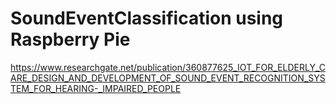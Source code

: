 # SoundEventClassification using Raspberry Pie


https://www.researchgate.net/publication/360877625_IOT_FOR_ELDERLY_CARE_DESIGN_AND_DEVELOPMENT_OF_SOUND_EVENT_RECOGNITION_SYSTEM_FOR_HEARING-_IMPAIRED_PEOPLE
